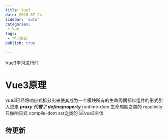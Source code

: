 ```yaml
---
title: Vue3
date: 2020-07-24
sidebar: 'auto'
categories:
 - Vue
tags:
 - 学习笔记
publish: true

---
```


Vue3学习进行时
<!-- more -->
# Vue3原理
vue3已经将响应式拆分出来使其成为一个模块所有的生命周期都以组件的形式引入进来
***proxy 代替了 defineproperty***
runtime-dom  生命周期之类的
reactivity  只做响应式
compile-dom  ssr之类的
![vue3主体](https://www.ltcweb.top/clipboard.png)

## 待更新